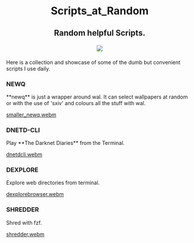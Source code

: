 <h1 align=center>Scripts_at_Random</h1>

<h2 align=center>Random helpful Scripts.
<p align=center>
  <img src="https://img.shields.io/badge/OS-linux-orange.svg?style=flat-square">
</p>
</h2>

Here is a collection and showcase of some of the dumb but convenient scripts I use daily.

<h3>NEWQ</h3>
**newq** is just a wrapper around wal. It can select wallpapers at random or with the use of 'sxiv' and colours all the stuff with wal.

[smaller_newq.webm](https://github.com/HrideshG88/Scripts_at_Random/assets/37382537/10a00ccf-b2fe-466b-b69d-495320782a7b)

<h3>DNETD-CLI</h3>
Play **The Darknet Diaries**  from the Terminal.

[dnetdcli.webm](https://github.com/HrideshG88/Scripts_at_Random/assets/37382537/225c0bdc-727c-48e7-90f0-7c79cbbb0832)


<h3>DEXPLORE</h3>
Explore web directories from terminal.

[dexplorebrowser.webm](https://github.com/HrideshG88/Scripts_at_Random/assets/37382537/5020f8a3-6d64-4a9e-b3d9-30bb22a228e9)


<h3>SHREDDER</h3>
Shred with fzf.

[shredder.webm](https://github.com/HrideshG88/Scripts_at_Random/assets/37382537/cca8cc5e-5d33-49db-9ff7-a570fbf2ff51)
